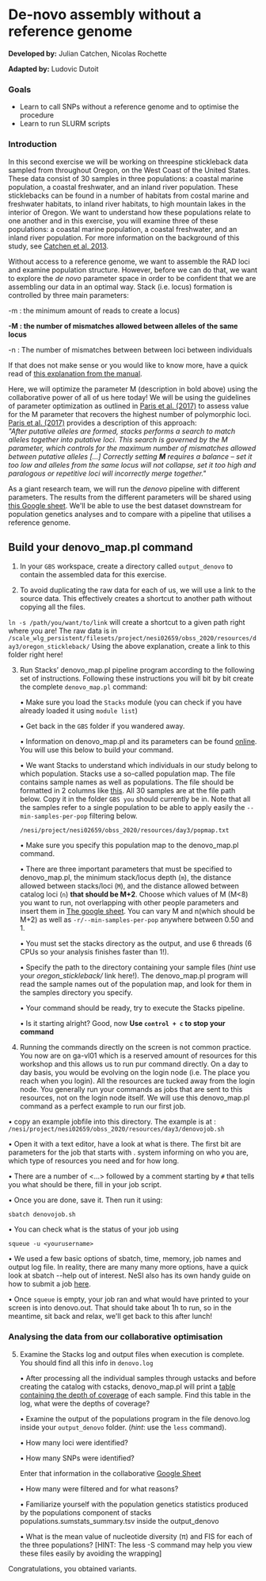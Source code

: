 # De-novo assembly without a reference genome

**Developed by:** Julian Catchen, Nicolas Rochette

**Adapted by:** Ludovic Dutoit

### Goals
  
  - Learn to call SNPs without a reference genome and to optimise the procedure
  - Learn to run SLURM scripts

### Introduction

In this second exercise we will be working on threespine stickleback data sampled from throughout Oregon, on the West Coast of the United States. These data consist of 30 samples in three populations: a coastal marine population, a coastal freshwater, and an inland river population. These sticklebacks can be found in a number of habitats from costal marine and freshwater habitats, to inland river habitats, to high mountain lakes in the interior of Oregon. We want to understand how these populations relate to one another and in this exercise, you will examine three of these populations: a coastal marine population, a coastal freshwater, and an inland river population. For more information on the background of this study, see [Catchen et al, 2013](https://onlinelibrary.wiley.com/doi/10.1111/mec.12330).

Without access to a reference genome, we want to assemble the RAD loci and examine population structure. However, before we can do that, we want to explore the *de novo* parameter space in order to be confident that we are assembling our data in an optimal way. Stack (i.e. locus) formation is controlled by three main parameters: 

-m :  the minimum amount of reads to create a locus)

**-M : the number of mismatches allowed between alleles of the same locus**

-n : The number of mismatches between between loci between individuals

If that does not make sense or you would like to know more, have a quick read of [this explanation from the manual](http://catchenlab.life.illinois.edu/stacks/param_tut.php).

Here, we will optimize the parameter M (description in bold above) using the collaborative power of all of us here today! We will be using the guidelines of parameter optimization as outlined in [Paris et al. (2017)](https://besjournals.onlinelibrary.wiley.com/doi/epdf/10.1111/2041-210X.12775) to assess value for the M parameter that recovers the highest number of polymorphic loci. [Paris et al. (2017)](https://besjournals.onlinelibrary.wiley.com/doi/epdf/10.1111/2041-210X.12775) provides a description of this approach:  
*"After putative alleles are formed, stacks performs a search to match alleles together into putative loci. This search is governed by the M parameter, which controls for the maximum number of mismatches allowed between putative alleles [...] Correctly setting **M** requires a balance – set it too low and alleles from the same locus will not collapse, set it too high and paralogous or repetitive loci will incorrectly merge together."*

As a giant research team, we will run the *denovo* pipeline with different parameters. The results from the different parameters will be shared using [this Google sheet](https://docs.google.com/spreadsheets/d/13qm_fFZ4yoegZ6Gyc_-wobHFb7HZxp27mrAHGPmnjRU/edit#gid=0). We'll be able to use the best dataset downstream for population genetics analyses and to compare with a pipeline that utilises a reference genome.

## Build your denovo_map.pl command

1. In your ```GBS``` workspace, create a directory called ```output_denovo``` to contain the assembled data for this exercise.

2. To avoid duplicating the raw data for each of us, we will use a link to the source data. This effectively creates a shortcut to another path without copying all the files. 

  `ln -s /path/you/want/to/link` will create a shortcut to a given path right where you are! The raw data is in  ```/scale_wlg_persistent/filesets/project/nesi02659/obss_2020/resources/day3/oregon_stickleback/``` Using the above explanation, create a link to this folder right here!

3. Run Stacks’ denovo_map.pl pipeline program according to the following set of instructions. Following these instructions you will bit by bit create the complete `denovo_map.pl` command:
    
    • Make sure you load the ```Stacks``` module (you can check if you have already loaded it using `module list`)
    
    • Get back in the ```GBS``` folder if you wandered away.
    
    • Information on denovo_map.pl and its parameters can be found [online](http://catchenlab.life.illinois.edu/stacks/comp/denovo_map.php). You will use this below to build your command.
    
    • We want Stacks to understand which individuals in our study belong to which population. Stacks use a so-called population map. The file contains sample names as well as populations. The file should be formatted in 2 columns like [this](http://catchenlab.life.illinois.edu/stacks/manual/#popmap). All 30 samples are at the file path below. Copy it in the folder `GBS you` should currently be in. Note that all the samples refer to a single population to be able to apply easily the `--min-samples-per-pop` filtering below. 
    
    ```/nesi/project/nesi02659/obss_2020/resources/day3/popmap.txt```

    • Make sure you specify this population map to the denovo_map.pl command.
    
    • There are three important parameters that must be specified to denovo_map.pl, the
        minimum stack/locus depth (`m`), the distance allowed between stacks/loci (`M`), and the distance allowed
        between catalog loci (`n`) **that should be M+2**. Choose which values of M (M<8) you want to run, not overlapping with other people parameters and insert them in [The google sheet](https://docs.google.com/spreadsheets/d/13qm_fFZ4yoegZ6Gyc_-wobHFb7HZxp27mrAHGPmnjRU/edit#gid=0). You can vary M and n(which should be M+2) as well as `-r/--min-samples-per-pop` anywhere between 0.50 and 1.
    
    • You must set the stacks directory as the output, and use 6 threads (6 CPUs so your analysis finishes faster than 1!).
        
    • Specify the path to the directory containing your sample files (*hint* use your *oregon_stickleback/* link here!).       The denovo_map.pl program will read the sample names out of the population map, and
        look for them in the samples directory you specify.
       
    • Your command should be ready, try to execute the Stacks pipeline. 

    • Is it starting alright?  Good, now  **Use `control + c` to stop your command**

5. Running the commands directly on the screen is not common practice. You now are on ga-vl01 which is a reserved amount of resources for this workshop and this allows us to run pur command directly. On a day to day basis, you would be evolving on the login node (i.e. The place you reach when you login). All the resources are tucked away from the login node. You generally run your commands as jobs that are sent to this resources, not on the login node itself. We will use this denovo_map.pl command as a perfect example to run our first job.

  • copy an example jobfile into this directory. The example is at :                  ```/nesi/project/nesi02659/obss_2020/resources/day3/denovojob.sh```

  • Open it with a text editor, have a look at what is there. The first bit are parameters for the job that starts with . system informing on who you are, which type of resources you need and for how long.

  • There are a number of <...> followed by a comment starting by `#` that tells you what should be there, fill in your job script.

  • Once you are done, save it. Then run it using:

    sbatch denovojob.sh


 • You can check what is the status of your job using

    squeue -u <yourusername>
 
 • We used a few basic options of sbatch, time, memory, job names and output log file. In reality, there are many many more options, have a quick look at sbatch --help out of interest. NeSI also has its own handy guide on how to submit a job [here](https://support.nesi.org.nz/hc/en-gb/articles/360000684396-Submitting-your-first-job).

• Once `squeue` is empty, your job ran and what would have printed to your screen is into denovo.out. That should take about 1h to run, so in the meantime, sit back and relax, we'll get back to this after lunch!


### Analysing the data from our collaborative optimisation

5. Examine the Stacks log and output files when execution is complete. You should find all this info in `denovo.log`
    
    • After processing all the individual samples through ustacks and before creating the catalog with cstacks, denovo_map.pl   will print a [table containing the depth of coverage](http://catchenlab.life.illinois.edu/stacks/manual/#cov) of  each sample. Find this table in the log, what were the depths of coverage? 
    
    • Examine the output of the populations program in the file denovo.log inside your `output_denovo` folder. (*hint*: use the `less` command).
    
    • How many loci were identified?

    • How many SNPs were identified?

     Enter that information in the collaborative [Google Sheet](https://docs.google.com/spreadsheets/d/13qm_fFZ4yoegZ6Gyc_-wobHFb7HZxp27mrAHGPmnjRU/edit?usp=sharing)
    
    • How many were filtered and for what reasons?
    
    • Familiarize yourself with the population genetics statistics produced by the populations component of stacks populations.sumstats_summary.tsv inside the output_denovo
    
    • What is the mean value of nucleotide diversity (π) and FIS for each of the three
        populations? [HINT: The less -S command may help you view these files easily by avoiding the wrapping]


Congratulations, you obtained variants.
